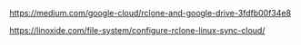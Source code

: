https://medium.com/google-cloud/rclone-and-google-drive-3fdfb00f34e8

https://linoxide.com/file-system/configure-rclone-linux-sync-cloud/


